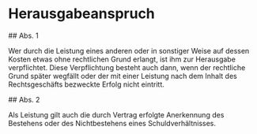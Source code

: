 # Herausgabeanspruch



\#\# Abs. 1

 Wer durch die Leistung eines anderen oder in sonstiger Weise auf dessen Kosten etwas ohne rechtlichen Grund erlangt, ist ihm zur Herausgabe verpflichtet. Diese Verpflichtung besteht auch dann, wenn der rechtliche Grund später wegfällt oder der mit einer Leistung nach dem Inhalt des Rechtsgeschäfts bezweckte Erfolg nicht eintritt.

\#\# Abs. 2

 Als Leistung gilt auch die durch Vertrag erfolgte Anerkennung des Bestehens oder des Nichtbestehens eines Schuldverhältnisses. 

